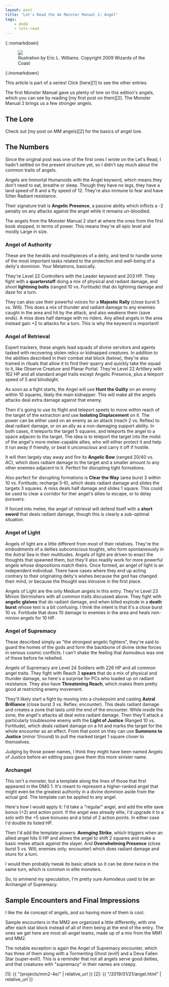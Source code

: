 ```yaml
---
layout: post
title: "Let's Read the 4e Monster Manual 2: Angel"
tags:
    - dnd4
    - lets-read
---
```


{::nomarkdown}
<figure class="center">
  <img src="{{ "/assets/wir-mm2-4e-angel.png" | absolute_url }}"/>
  <figcaption>
    Illustration by Eric L. Williams. Copyright 2009 Wizards of the Coast
  </figcaption>
</figure>
{:/nomarkdown}

This article is part of a series! Click [here][1] to see the other entries.

The first Monster Manual gave us plenty of lore on this edition's angels, which
you can see by reading [my first post on them][2]. The Monster Manual 2 brings
us a few stronger angels.

## The Lore

Check out [my post on MM angels][2] for the basics of angel lore.

## The Numbers

Since the original post was one of the first ones I wrote on the Let's Read, I
hadn't settled on the present structure yet, so I didn't say much about the
common traits of angels.

Angels are Immortal Humanoids with the Angel keyword, which means they don't
need to eat, breathe or sleep. Though they have no legs, they have a land speed
of 8 and a fly speed of 12. They're also immune to fear and have 5/tier Radiant
resistance.

Their signature trait is **Angelic Presence**, a passive ability which inflicts
a -2 penalty on any attacks against the angel while it remains un-bloodied.

The angels from the Monster Manual 2 start at where the ones from the first book
stopped, in terms of power. This means they're all epic level and mostly Large
in size.

### Angel of Authority

These are the heralds and mouthpieces of a deity, and tend to handle some of the
most important tasks related to the protection and well-being of a deity's
dominion. Your Metatrons, basically.

They're Level 22 Controllers with the Leader keyword and 203 HP. They fight with
a **quarterstaff** doing a mix of physical and radiant damage, and shoot
**lightning bolts** (ranged 10 vs. Fortitude) that do lightning damage and daze
for a turn.

They can also use their powerful voices for a **Majestic Rally** (close burst 5
vs. Will). This does a mix of thunder and radiant damage to any enemies caught
in the area and hit by the attack, and also weakens them (save ends). A miss
does half damage with no riders. Any allied angels in the area instead gain +2
to attacks for a turn. This is why the keyword is important!

### Angel of Retrieval

Expert trackers, these angels lead squads of divine servitors and agents tasked
with recovering stolen relics or kidnapped creatures. In addition to the
abilities described in their combat stat block (below), they're also trained in
rituals that allow it to find their quarry and quickly take the squad to it,
like Observe Creature and Planar Portal. They're Level 22 Artillery with 162 HP
and all standard angel traits except Angelic Presence, plus a teleport speed of
5 and blindsight.

As soon as a fight starts, the Angel will use **Hunt the Guilty** on an enemy
within 10 squares, likely the main kidnapper. This will make all the angels
attacks deal extra damage against that enemy.

Then it's going to use its flight and teleport speets to move within reach of
the target of the extraction and use **Isolating Displacement** on it. The power
can be either used on an enemy as an attack (reach 2 vs. Reflex) to deal radiant
damage, or on an ally as a non-damaging support ability. In both cases, it
teleports the target 5 squares, and teleports the angel to a space adjacen to
the target. The idea is to teleport the target into the midst of the angel's
more melee-capable allies, who will either protect it and help it run away if
friendly, or beat it unconscious and carry it off if hostile.

It will then largely stay away and fire its **Angelic Bow** (ranged 20/40
vs. AC), which does radiant damage to the target and a smaller amount to any
other enemies adjacent to it. Perfect for disrupting tight formations.

Also perfect for disrupting formations is **Clear the Way** (area burst 3 within
10 vs. Fortitude; recharge 5-6), which deals radiant damage and slides the
targets 3 squares. A miss deals half damage and slides 1 square. This could be
used to clear a corridor for ther angel's allies to escape, or to delay
pursuers.

If forced into melee, the angel of retrieval will defend itself with a **short
sword** that deals radiant damage, though this is clearly a sub-optimal
situation.

### Angel of Light

Angels of light are a little different from most of their relatives. They're the
embodiments of a deities subconscious toughts, who form spontaneously in the
Astral Sea in their multitudes. Angels of light are driven to enact the thoughts
that spawned them, but they'll also readily work for more powerful angels whose
dispositions match theirs. Once formed, an angel of light is an independent
individual. There have cases where they end up acting contrary to their
originating deity's wishes because the god has changed their mind, or because
the thought was intrusive in the first place.

Angels of Light are the only Medium angels in this entry. They're Level 23
Minion Skirmishers with all common traits discussed above. They fight with
**angelic glaives** that do radiant damage, and when killed explode in a **death
burst** whose text is a bit confusing. I think the intent is that it's a close
burst 10 vs. Fortitude that does 10 damage to enemies in the area and heals
non-minion angels for 10 HP.

### Angel of Supremacy

These described simply as "the strongest angelic fighters", they're said to
guard the homes of the gods and form the backbone of divine strike forces in
serious cosmic conflicts. I can't shake the feeling that Asmodeus was one of
these before he rebelled.

Angels of Supremacy are Level 24 Soldiers with 226 HP and all common angel
traits. They fight with Reach 3 **spears** that do a mix of physical and thunder
damage, so here's a surprise for PCs who loaded up on radiant resistance. They
also have **Threatening Reach**, which makes them pretty good at restricting
enemy movement.

They'll likely start a fight by moving into a chokepoint and casting **Astral
Brilliance** (close burst 3 vs. Reflex; encounter). This deals radiant damage
and creates a zone that lasts until the end of the encounter. While inside the
zone, the angel's attacks all deal extra radiant damage. Then they'll attack a
particularly troublesome enemy with the **Light of Justice** (Ranged 10
vs. Fortitude), which deals radiant damage on a hit and marks the target for the
whole encounter as an effect. From that point on they can use **Summons to
Justice** (minor 1/round) to pull the marked target 1 square closer to
themselves.

Judging by those power names, I think they might have been named Angels of
Justice before an editing pass gave them this more sinister name.

### Archangel

This isn't a monster, but a template along the lines of those that first
appeared in the DMG 1. It's meant to represent a higher-ranked angel that might
even be the greatest authority in a divine dominion aside from the actual
god. The template can be applied to any angel.

Here's how I would apply it: I'd take a "regular" angel, and add the elite save
bonus (+2) and action point. If the angel was already elite, I'd upgrade it to a
solo with the +5 save bonuses and a total of 2 action points. In either case I'd
double its listed HP.

Then I'd add the template powers: **Avenging Strike**, which triggers when an
allied angel hits 0 HP and allows the angel to shift 2 squares and make a basic
melee attack against the slayer. And **Overwhelming Presence** (close burst 5
vs. Will; enemies only; encounter) which does radiant damage and stuns for a
turn.

I would then probably tweak its basic attack so it can be done twice in the same
turn, which is common in elite monsters.

So, to ammend my speculation, I'm pretty sure Asmodeus used to be an Archangel
of Supremacy.

## Sample Encounters and Final Impressions

I like the 4e concept of angels, and so having more of them is cool.

Sample encounters in the MM2 are organized a little differently, with one after
each stat block instead of all of them being at the end of the entry. The ones
we get here are most all-angel teams, made up of a mix from the MM1 and MM2.

The notable exception is again the Angel of Supremacy encounter, which has three
of them along with a Tormenting Ghost (evil!) and a Deva Fallen Star
(super-evil!). This is a reminder that not all angels serve good deities, and
that creatures with "supremacy" in their names are creepy.

[1]: {{ "/projects/mm2-4e/" | relative_url }}
[2]: {{ "/2019/01/21/angel.html" | relative_url }}
